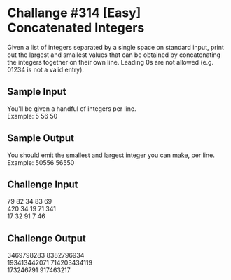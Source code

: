 # Challange #314 [Easy] Concatenated Integers

Given a list of integers separated by a single space on standard input, print out the largest and smallest values that can be obtained by concatenating the integers together on their own line. 
Leading 0s are not allowed (e.g. 01234 is not a valid entry).

## Sample Input

You'll be given a handful of integers per line. <br />
Example: 5 56 50

## Sample Output

You should emit the smallest and largest integer you can make, per line.  <br />
Example: 50556 56550

## Challenge Input

79 82 34 83 69 <br />
420 34 19 71 341 <br />
17 32 91 7 46 <br />

## Challenge Output

3469798283 8382796934 <br />
193413442071 714203434119 <br />
173246791 917463217